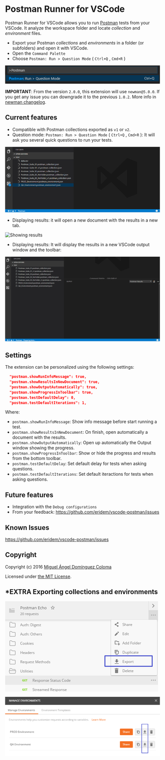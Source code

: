 # Postman Runner for VSCode

Postman Runner for VSCode allows you to run [Postman](https://www.getpostman.com/) tests from your VSCode. It analyze the workspace folder and locate *collection* and *environment* files.

- Export your Postman *collections* and *environments* in a folder (or subfolders) and open it with VSCode.
- Open the `Command Palette`
- Choose `Postman: Run > Question Mode` ( `Ctrl+Q` , `Cmd+R` )

![Command palette image](https://raw.githubusercontent.com/eridem/vscode-postman/master/images/command-palette.png)

**IMPORTANT**: From the version `2.0.0`, this extension will use `newman@5.0.0`. If you get any issue you can downgrade it to the previous `1.0.2`. More info in [newman changelog](https://github.com/postmanlabs/newman/blob/develop/MIGRATION.md#migrating-from-v4-to-v5).

## Current features

- Compatible with Postman collections exported as `v1` or `v2`.
- Question mode: `Postman: Run > Question Mode` ( `Ctrl+Q` , `Cmd+R` ): It will ask you several quick questions to run your tests.

![Toolbar choosing](https://raw.githubusercontent.com/eridem/vscode-postman/master/images/toolbar-choosing.gif)

- Displaying results: it will open a new document with the results in a new tab.

![Showing results](https://raw.githubusercontent.com/eridem/vscode-postman/master/images/document-results.gif)

- Displaying results: It will display the results in a new VSCode output window and the toolbar:

![Console running](https://raw.githubusercontent.com/eridem/vscode-postman/master/images/console-running.gif)

## Settings

The extension can be personalized using the following settings:

```json
  "postman.showRunInfoMessage": true,
  "postman.showResultsInNewDocument": true,
  "postman.showOutputAutomatically": true,
  "postman.showProgressInToolbar": true,
  "postman.testDefaultDelay": 0,
  "postman.testDefaultIterations": 1,
```

Where:

- `postman.showRunInfoMessage`: Show info message before start running a test.
- `postman.showResultsInNewDocument`: On finish, open automatically a document with the results.
- `postman.showOutputAutomatically`: Open up automatically the Output window showing the progress.
- `postman.showProgressInToolbar`: Show or hide the progress and results from the bottom toolbar.
- `postman.testDefaultDelay`: Set default delay for tests when asking questions.
- `postman.testDefaultIterations`: Set default iteractions for tests when asking questions.

## Future features

- Integration with the `Debug configurations`
- From your feedback: <https://github.com/eridem/vscode-postman/issues>

## Known Issues

<https://github.com/eridem/vscode-postman/issues>

## Copyright

Copyright (c) 2016 [Miguel Ángel Domínguez Coloma](http://eridem.net)

Licensed under [the MIT License](./LICENSE.md).

## *EXTRA Exporting collections and environments

![Exporting collections image](https://raw.githubusercontent.com/eridem/vscode-postman/master/images/export-collection.png)

![Exporting environments image](https://raw.githubusercontent.com/eridem/vscode-postman/master/images/export-environments.png)
